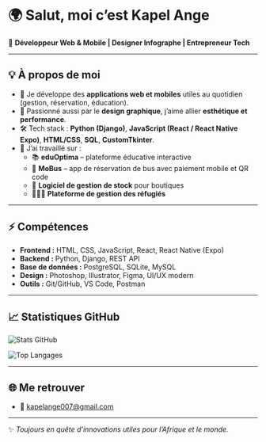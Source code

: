 # 🌍 Salut, moi c’est Kapel Ange  

🚀 **Développeur Web & Mobile | Designer Infographe | Entrepreneur Tech**  

---

## 💡 À propos de moi
- 🔭 Je développe des **applications web et mobiles** utiles au quotidien (gestion, réservation, éducation).  
- 🎨 Passionné aussi par le **design graphique**, j’aime allier **esthétique et performance**.  
- 🛠️ Tech stack : **Python (Django)**, **JavaScript (React / React Native Expo)**, **HTML/CSS**, **SQL**, **CustomTkinter**.  
- 💼 J’ai travaillé sur :  
  - 📚 **eduOptima** – plateforme éducative interactive  
  - 🚌 **MoBus** – app de réservation de bus avec paiement mobile et QR code  
  - 🏬 **Logiciel de gestion de stock** pour boutiques  
  - 🧑‍🤝‍🧑 **Plateforme de gestion des réfugiés**  

---

## ⚡ Compétences
- **Frontend :** HTML, CSS, JavaScript, React, React Native (Expo)  
- **Backend :** Python, Django, REST API  
- **Base de données :** PostgreSQL, SQLite, MySQL  
- **Design :** Photoshop, Illustrator, Figma, UI/UX modern  
- **Outils :** Git/GitHub, VS Code, Postman  

---

## 📈 Statistiques GitHub
![Stats GitHub](https://github-readme-stats.vercel.app/api?username=kap-coder&show_icons=true&theme=radical)  

![Top Langages](https://github-readme-stats.vercel.app/api/top-langs/?username=kap-coder&layout=compact&theme=radical)  

---

## 🌐 Me retrouver
- 📧 kapelange007@gmail.com 

---

✨ *Toujours en quête d’innovations utiles pour l’Afrique et le monde.*  
